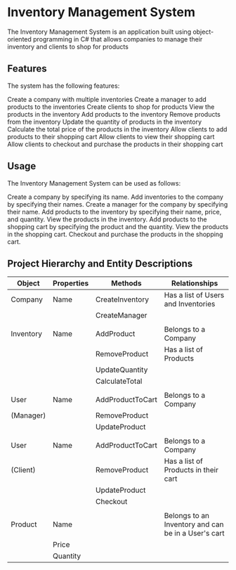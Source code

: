 # Inventory Management System

The Inventory Management System is an application built using object-oriented programming in C# that allows companies to manage their inventory and clients to shop for products

## Features

The system has the following features:

Create a company with multiple inventories
Create a manager to add products to the inventories
Create clients to shop for products
View the products in the inventory
Add products to the inventory
Remove products from the inventory
Update the quantity of products in the inventory
Calculate the total price of the products in the inventory
Allow clients to add products to their shopping cart
Allow clients to view their shopping cart
Allow clients to checkout and purchase the products in their shopping cart

## Usage
The Inventory Management System can be used as follows:

Create a company by specifying its name.
Add inventories to the company by specifying their names.
Create a manager for the company by specifying their name.
Add products to the inventory by specifying their name, price, and quantity.
View the products in the inventory.
Add products to the shopping cart by specifying the product and the quantity.
View the products in the shopping cart.
Checkout and purchase the products in the shopping cart.

## Project Hierarchy and Entity Descriptions

| Object      | Properties | Methods          | Relationships                                         |
|-------------|------------|------------------|-------------------------------------------------------|
| Company     | Name       | CreateInventory  | Has a list of Users and Inventories                   |
|             |            | CreateManager    |                                                       |
|             |            |                  |                                                       |
| Inventory   | Name       | AddProduct       | Belongs to a Company                                  |
|             |            | RemoveProduct    | Has a list of Products                                |
|             |            | UpdateQuantity   |                                                       |
|             |            | CalculateTotal   |                                                       |
|             |            |                  |                                                       |
| User        | Name       | AddProductToCart | Belongs to a Company                                  |
| (Manager)   |            | RemoveProduct    |                                                       |
|             |            | UpdateProduct    |                                                       |
|             |            |                  |                                                       |
| User        | Name       | AddProductToCart | Belongs to a Company                                  |
| (Client)    |            | RemoveProduct    | Has a list of Products in their cart                  |
|             |            | UpdateProduct    |                                                       |
|             |            | Checkout         |                                                       |
|             |            |                  |                                                       |
| Product     | Name       |                  | Belongs to an Inventory and can be in a User's cart   |
|             | Price      |                  |                                                       |
|             | Quantity   |                  |                                                       |

